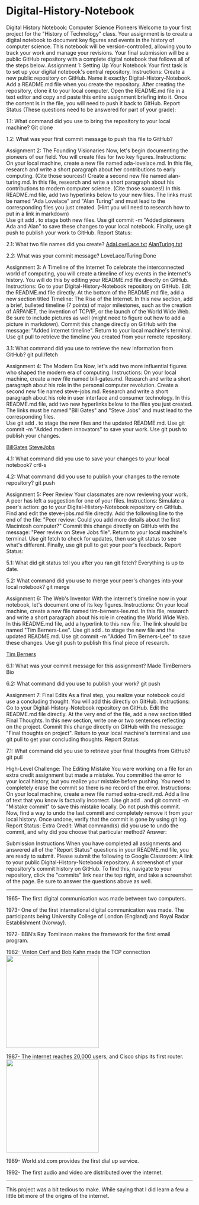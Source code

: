 # Digital-History-Notebook
Digital History Notebook: Computer Science Pioneers
Welcome to your first project for the "History of Technology" class. Your assignment is to create a digital notebook to document key figures and events in the history of computer science. This notebook will be version-controlled, allowing you to track your work and manage your revisions.
Your final submission will be a public GitHub repository with a complete digital notebook that follows all of the steps below.
Assignment 1: Setting Up Your Notebook
Your first task is to set up your digital notebook's central repository.
Instructions:
Create a new public repository on GitHub. Name it exactly: Digital-History-Notebook.
Add a README.md file when you create the repository.
After creating the repository, clone it to your local computer. Open the README.md file in a text editor and copy and paste this entire assignment briefing into it.
Once the content is in the file, you will need to push it back to GitHub.
Report Status (These questions need to be answered for part of your grade):

1.1: What command did you use to bring the repository to your local machine? Git clone <httpslink>


1.2: What was your first commit message to push this file to GitHub? <ChangedREADMEContents>

Assignment 2: The Founding Visionaries
Now, let's begin documenting the pioneers of our field. You will create files for two key figures.
Instructions:
On your local machine, create a new file named ada-lovelace.md. 
In this file, research and write a short paragraph about her contributions to early computing. (Cite those sources!)
Create a second new file named alan-turing.md.
In this file, research and write a short paragraph about his contributions to modern computer science. (Cite those sources!)
In this README.md file, add two hyperlinks below to your new files. The links must be named "Ada Lovelace" and "Alan Turing" and must lead to the corresponding files you just created. (Hint you will need to research how to put in a link in markdown)  
Use git add . to stage both new files. 
Use git commit -m "Added pioneers Ada and Alan" to save these changes to your local notebook.
Finally, use git push to publish your work to GitHub.
Report Status:

2.1: What two file names did you create? [AdaLoveLace.txt](https://github.com/GalacticPhoenix/Digital-History-Notebook/blob/main/ada-lovelace.md) [AlanTuring.txt](https://github.com/GalacticPhoenix/Digital-History-Notebook/blob/main/AlanTuring.txt)

2.2: What was your commit message? LoveLace/Turing Done

Assignment 3: A Timeline of the Internet
To celebrate the interconnected world of computing, you will create a timeline of key events in the internet's history. You will do this by editing your README.md file directly on GitHub.
Instructions:
Go to your Digital-History-Notebook repository on GitHub.
Edit the README.md file directly.
At the bottom of the README.md file, add a new section titled Timeline: The Rise of the Internet.
In this new section, add a brief, bulleted timeline (7 points) of major milestones, such as the creation of ARPANET, the invention of TCP/IP, or the launch of the World Wide Web. Be sure to include pictures as well (might need to figure out how to add a picture in markdown).
Commit this change directly on GitHub with the message: "Added internet timeline".
Return to your local machine's terminal.
Use git pull to retrieve the timeline you created from your remote repository.

3.1: What command did you use to retrieve the new information from GitHub? git pull/fetch

Assignment 4: The Modern Era
Now, let's add two more influential figures who shaped the modern era of computing.
Instructions:
On your local machine, create a new file named bill-gates.md. Research and write a short paragraph about his role in the personal computer revolution.
Create a second new file named steve-jobs.md. Research and write a short paragraph about his role in user interface and consumer technology.
In this README.md file, add two new hyperlinks below to the files you just created. The links must be named "Bill Gates" and "Steve Jobs" and must lead to the corresponding files.  
Use git add . to stage the new files and the updated README.md.
Use git commit -m "Added modern innovators" to save your work.
Use git push to publish your changes.

[BillGates](https://github.com/GalacticPhoenix/Digital-History-Notebook/blob/main/bill-gates.md) [SteveJobs](https://github.com/GalacticPhoenix/Digital-History-Notebook/blob/main/steve-jobs.md)

4.1: What command did you use to save your changes to your local notebook? crtl-s

4.2: What command did you use to publish your changes to the remote repository? git push 

Assignment 5: Peer Review
Your classmates are now reviewing your work. A peer has left a suggestion for one of your files.
Instructions:
Simulate a peer's action: go to your Digital-History-Notebook repository on GitHub.
Find and edit the steve-jobs.md file directly.
Add the following line to the end of the file: "Peer review: Could you add more details about the first Macintosh computer?"
Commit this change directly on GitHub with the message: "Peer review on Steve Jobs file".
Return to your local machine's terminal.
Use git fetch to check for updates, then use git status to see what's different.
Finally, use git pull to get your peer's feedback.
Report Status:

5.1: What did git status tell you after you ran git fetch? Everything is up to date.

5.2: What command did you use to merge your peer's changes into your local notebook? git merge <BranchName>

Assignment 6: The Web's Inventor
With the internet's timeline now in your notebook, let's document one of its key figures.
Instructions:
On your local machine, create a new file named tim-berners-lee.md.
In this file, research and write a short paragraph about his role in creating the World Wide Web.
In this README.md file, add a hyperlink to this new file. The link should be named "Tim Berners-Lee".
Use git add . to stage the new file and the updated README.md.
Use git commit -m "Added Tim Berners-Lee" to save these changes.
Use git push to publish this final piece of research.

[Tim Berners](https://github.com/GalacticPhoenix/Digital-History-Notebook/blob/main/tim-berners-lee.md)

6.1: What was your commit message for this assignment? Made TimBerners Bio

6.2: What command did you use to publish your work? git push 

Assignment 7: Final Edits
As a final step, you realize your notebook could use a concluding thought. You will add this directly on GitHub.
Instructions:
Go to your Digital-History-Notebook repository on GitHub.
Edit the README.md file directly.
At the very end of the file, add a new section titled Final Thoughts.
In this new section, write one or two sentences reflecting on the project.
Commit this change directly on GitHub with the message: "Final thoughts on project".
Return to your local machine's terminal and use git pull to get your concluding thoughts.
Report Status:

7.1: What command did you use to retrieve your final thoughts from GitHub? git pull 


High-Level Challenge: The Editing Mistake
You were working on a file for an extra credit assignment but made a mistake. You committed the error to your local history, but you realize your mistake before pushing. You need to completely erase the commit so there is no record of the error.
Instructions:
On your local machine, create a new file named extra-credit.md.
Add a line of text that you know is factually incorrect.
Use git add . and git commit -m "Mistake commit" to save this mistake locally.
Do not push this commit.
Now, find a way to undo the last commit and completely remove it from your local history.
Once undone, verify that the commit is gone by using git log.
Report Status:
Extra Credit: What command(s) did you use to undo the commit, and why did you choose that particular method?
Answer:


Submission Instructions
When you have completed all assignments and answered all of the "Report Status" questions in your README.md file, you are ready to submit. Please submit the following to Google Classroom:
A link to your public Digital-History-Notebook repository.
A screenshot of your repository's commit history on GitHub. To find this, navigate to your repository, click the "commits" link near the top right, and take a screenshot of the page.
Be sure to answer the questions above as well.


--------------------------------------------------------

1965- The first digital communication was made between two computers.

1973- One of the first international digital communication was made. The participants being University College of London (England) and Royal Radar Establishment (Norway). 

1972- BBN’s Ray Tomlinson makes the framework for the first email program.

1982- Vinton Cerf and Bob Kahn made the TCP connection <img src="https://www.wordfence.com/wp-content/uploads/2015/12/TCPConnection_1340px.png" width="250">

1987- The internet reaches 20,000 users, and Cisco ships its first router. <img src="https://slidetodoc.com/presentation_image/ce60511e21a140a344403ec945af6629/image-3.jpg" width="250">

1989- World.std.com provides the first dial up service.

1992- The first audio and video are distributed over the internet. 



------------------------------------------------------------------------

This project was a bit tedious to make. While saying that I did learn a few a little bit more of the origins of the internet. 





